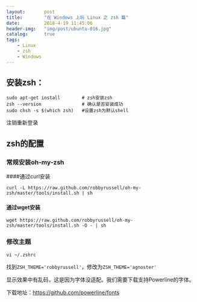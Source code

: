 ```yaml
---
layout:       post
title:        "在 Windows 上玩 Linux 之 zsh 篇"
date:         2018-4-19 11:45:06
header-img:   "img/post/ubuntu-016.jpg"
catalog:      true
tags:
    - Linux 
    - zsh
    - Windows
---
```


## 安装zsh：
    
```shell
sudo apt-get install        # zsh安装zsh
zsh --version               # 确认是否安装成功
sudo chsh -s $(which zsh)   #设置zsh为默认shell
```
注销重新登录
## zsh的配置
### 常规安装oh-my-zsh
####通过curl安装
```shell
curl -L https://raw.github.com/robbyrussell/oh-my-zsh/master/tools/install.sh | sh
```
#### 通过wget安装
```shell
wget https://raw.github.com/robbyrussell/oh-my-zsh/master/tools/install.sh -O - | sh
```

### 修改主题
```shell
vi ~/.zshrc
```
找到`ZSH_THEME='robbyrussell'`，修改为`ZSH_THEME='agnoster'`

显示效果中有乱码，这是因为字体没适配。我们需要下载支持Powerline的字体。

下载地址：https://github.com/powerline/fonts

